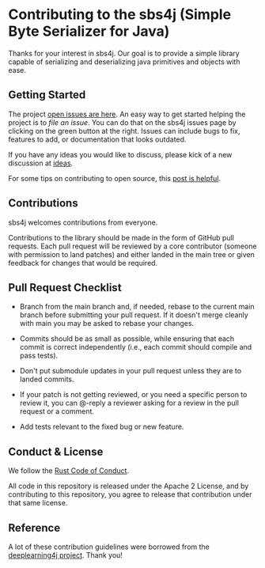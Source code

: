 # Contributing to the sbs4j (Simple Byte Serializer for Java) 

Thanks for your interest in sbs4j. Our goal is to provide a simple library capable of serializing and deserializing java primitives and objects with ease.

## Getting Started

The project [open issues are here](https://github.com/oak/sbs4j/issues). An easy way to get started helping the project is to *file an issue*. You can do that on the sbs4j issues page by clicking on the green button at the right. Issues can include bugs to fix, features to add, or documentation that looks outdated. 

If you have any ideas you would like to discuss, please kick of a new discussion at [ideas](https://github.com/oak/sbs4j/discussions/categories/ideas).

For some tips on contributing to open source, this [post is helpful](https://smartbear.com/blog/test-and-monitor/14-ways-to-contribute-to-open-source-without-being/).

## Contributions

sbs4j welcomes contributions from everyone.

Contributions to the library should be made in the form of GitHub pull requests. Each pull request will
be reviewed by a core contributor (someone with permission to land patches) and either landed in the
main tree or given feedback for changes that would be required.

## Pull Request Checklist

- Branch from the main branch and, if needed, rebase to the current main
  branch before submitting your pull request. If it doesn't merge cleanly with
  main you may be asked to rebase your changes.

- Commits should be as small as possible, while ensuring that each commit is
  correct independently (i.e., each commit should compile and pass tests). 

- Don't put submodule updates in your pull request unless they are to landed
  commits.

- If your patch is not getting reviewed, or you need a specific person to review
  it, you can @-reply a reviewer asking for a review in the pull request or a
  comment.

- Add tests relevant to the fixed bug or new feature.  

## Conduct & License

We follow the [Rust Code of Conduct](http://www.rust-lang.org/conduct.html).

All code in this repository is released under the Apache 2 License, and by contributing to this repository, you agree to release that contribution under that same license. 


## Reference

A lot of these contribution guidelines were borrowed from the [deeplearning4j project](https://github.com/eclipse/deeplearning4j). Thank you!

